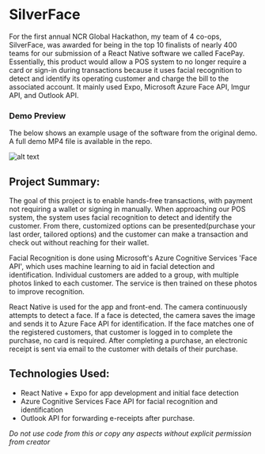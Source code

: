 # SilverFace
For the first annual NCR Global Hackathon, my team of 4 co-ops, SilverFace, was awarded for being in the top 10 finalists of nearly 400 teams for our submission of a React Native software we called FacePay. Essentially, this product would allow a POS system to no longer require a card or sign-in during transactions because it uses facial recognition to detect and identify its operating customer and charge the bill to the associated account. It mainly used Expo, Microsoft Azure Face API, Imgur API, and Outlook API.

### Demo Preview
The below shows an example usage of the software from the original demo. A full demo MP4 file is available in the repo.

![alt text](./demo-preview.gif "SilverFace Demo Preview")

## Project Summary:
The goal of this project is to enable hands-free transactions, with payment not requiring a wallet or signing in manually. When approaching our POS system, the system uses facial recognition to detect and identify the customer. From there, customized options can be presented(purchase your last order, tailored options) and the customer can make a transaction and check out without reaching for their wallet.

Facial Recognition is done using Microsoft's Azure Cognitive Services 'Face API', which uses machine learning to aid in facial detection and identification. Individual customers are added to a group, with multiple photos linked to each customer. The service is then trained on these photos to improve recognition.

React Native is used for the app and front-end. The camera continuously attempts to detect a face. If a face is detected, the camera saves the image and sends it to Azure Face API for identification. If the face matches one of the registered customers, that customer is logged in to complete the purchase, no card is required. After completing a purchase, an electronic receipt is sent via email to the customer with details of their purchase.

## Technologies Used:
 - React Native + Expo for app development and initial face detection
 - Azure Cognitive Services Face API for facial recognition and identification
 - Outlook API for forwarding e-receipts after purchase.

*Do not use code from this or copy any aspects without explicit permission from creator*
